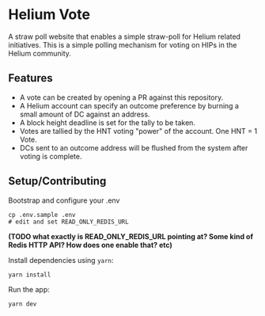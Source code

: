 # Helium Vote

A straw poll website that enables a simple straw-poll for Helium related initiatives. This is a simple polling mechanism for voting on HIPs in the Helium community.

## Features

* A vote can be created by opening a PR against this repository.
* A Helium account can specify an outcome preference by burning a small amount of DC against an address.
* A block height deadline is set for the tally to be taken.
* Votes are tallied by the HNT voting "power" of the account. One HNT = 1 Vote.
* DCs sent to an outcome address will be flushed from the system after voting is complete.

## Setup/Contributing

Bootstrap and configure your .env

```
cp .env.sample .env
# edit and set READ_ONLY_REDIS_URL
```

**(TODO what exactly is READ_ONLY_REDIS_URL pointing at? Some kind of Redis HTTP API? How does one enable that? etc)**

Install dependencies using `yarn`:

```sh
yarn install
```

Run the app:

```sh
yarn dev
```

